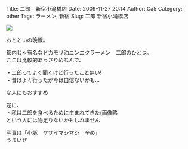 Title: 二郎　新宿小滝橋店
Date: 2009-11-27 20:14
Author: Ca5
Category: other
Tags: ラーメン, 新宿
Slug: 二郎 新宿小滝橋店

<span
class="mt-enclosure mt-enclosure-image">[![](http://ca54makske.com/blog/files/20091127201423_91_thumb.jpg)](http://ca54makske.com/blog/files/20091127201423_91.jpg)</span>  
  

おとといの晩飯。

都内じゃ有名なドカモリ油ニンニクラーメン　二郎のひとつ。  
ここは比較的あっさりめなんで、

・二郎ってよく聞くけど行ったこと無い!  
・昔はよく行ったが今は自信ないかも…

な人にもおすすめ

逆に、  
・私は二郎を食べるために生まれてきた(画像略  
という人には物足りないかもしれません

写真は「小豚　ヤサイマシマシ　辛め」  
うまいぜ

</p>

